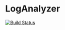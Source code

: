 # LogAnalyzer
[![Build Status](https://travis-ci.org/lysevi/logan.svg?branch=master)](https://travis-ci.org/lysevi/logan)

